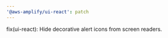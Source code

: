 ```yaml
---
'@aws-amplify/ui-react': patch
---
```


fix(ui-react): Hide decorative alert icons from screen readers.
